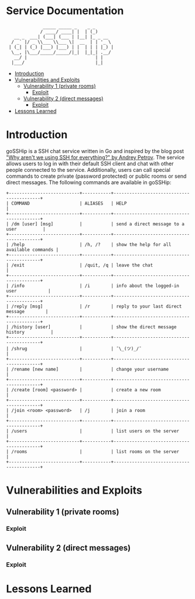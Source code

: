 # Service Documentation
```
              _____ _____ _    _ _
             / ____/ ____| |  | (_)
   __ _  ___| (___| (___ | |__| |_ _ __
  / _` |/ _ \\___ \\___ \|  __  | | '_ \
 | (_| | (_) |___) |___) | |  | | | |_) |
  \__, |\___/_____/_____/|_|  |_|_| .__/
   __/ |                          | |
  |___/                           |_|

```

- [Introduction](#introduction)
- [Vulnerabilities and Exploits](#vulnerabilities-and-exploits)
    * [Vulnerability 1 (private rooms)](#vulnerability-1--private-rooms-)
        + [Exploit](#exploit)
    * [Vulnerability 2 (direct messages)](#vulnerability-2--direct-messages-)
        + [Exploit](#exploit-1)
- [Lessons Learned](#lessons-learned)

# Introduction
goSSHip is a SSH chat service written in Go and inspired by the blog post ["Why aren't we using SSH for everything?" by Andrey Petrov](https://shazow.net/posts/ssh-how-does-it-even/).
The service allows users to log in with their default SSH client and chat with other people connected to the service. Additionally, users can call special commands to create private (password protected) or public rooms or send direct messages. The following commands are available in goSSHip:

```
+---------------------------+-----------+------------------------------------------+
| COMMAND                   | ALIASES   | HELP                                     |
+---------------------------+-----------+------------------------------------------+
| /dm [user] [msg]          |           | send a direct message to a user          |
+---------------------------+-----------+------------------------------------------+
| /help                     | /h, /?    | show the help for all available commands |
+---------------------------+-----------+------------------------------------------+
| /exit                     | /quit, /q | leave the chat                           |
+---------------------------+-----------+------------------------------------------+
| /info                     | /i        | info about the logged-in user            |
+---------------------------+-----------+------------------------------------------+
| /reply [msg]              | /r        | reply to your last direct message        |
+---------------------------+-----------+------------------------------------------+
| /history [user]           |           | show the direct message history          |
+---------------------------+-----------+------------------------------------------+
| /shrug                    |           | ¯\_(ツ)_/¯                               |
+---------------------------+-----------+------------------------------------------+
| /rename [new name]        |           | change your username                     |
+---------------------------+-----------+------------------------------------------+
| /create [room] <password> |           | create a new room                        |
+---------------------------+-----------+------------------------------------------+
| /join <room> <password>   | /j        | join a room                              |
+---------------------------+-----------+------------------------------------------+
| /users                    |           | list users on the server                 |
+---------------------------+-----------+------------------------------------------+
| /rooms                    |           | list rooms on the server                 |
+---------------------------+-----------+------------------------------------------+
```

# Vulnerabilities and Exploits
## Vulnerability 1 (private rooms)
### Exploit

## Vulnerability 2 (direct messages)
### Exploit

# Lessons Learned
